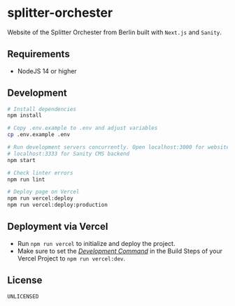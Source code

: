 splitter-orchester
===

Website of the Splitter Orchester from Berlin built with `Next.js` and `Sanity`.

## Requirements

* NodeJS 14 or higher

## Development

```bash
# Install dependencies
npm install

# Copy .env.example to .env and adjust variables
cp .env.example .env

# Run development servers concurrently. Open localhost:3000 for website,
# localhost:3333 for Sanity CMS backend
npm start

# Check linter errors
npm run lint

# Deploy page on Vercel
npm run vercel:deploy
npm run vercel:deploy:production
```

## Deployment via Vercel

* Run `npm run vercel` to initialize and deploy the project.
* Make sure to set the [*Development Command*](https://vercel.com/docs/build-step#development-command) in the Build Steps of your Vercel Project to `npm run vercel:dev`.

## License

`UNLICENSED`
